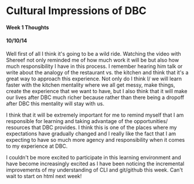 <!-- This template is in markdown, not html, so
  it will not render beautifully when you copy and
  paste it into your github.io site, but it will at
  least be published. Next week you'll be creating a
  blog template using HTML and CSS and you'll be able
  to copy and paste the blog posts from week 1 in there
  to make them pretty next week.

  For now, please replace the title, subtitle (if desired),
  and date with the text you would like. Markdown is pretty
  simple, so you can just feel free to type. =) -->


# Cultural Impressions of DBC
#### Week 1 Thoughts
#### 10/10/14

Well first of all I think it's going to be a wild ride.  Watching the video with Shereef not only reminded me of how much work it will be but also how much responsibility I have in this process.  I remember hearing him talk or write about the analogy of the restaurant vs. the kitchen and think that it's a great way to approach this experience.  Not only do I think I/ we will learn faster with the kitchen mentality where we all get messy, make things, create the experience that we want to have, but I also think that it will make our lives after DBC much richer because rather than there being a dropoff after DBC this mentality will stay with us.

I think that it will be extremely important for me to remind myself that I am responsible for learning and taking advantage of the opportunities/ resources that DBC provides.  I think this is one of the places where my expectations have gradually changed and I really like the fact that I am expecting to have so much more agency and responsibility when it comes to my experience at DBC.

I couldn't be more excited to participate in this learning environment and have become increasingly excited as I have been noticing the incremental improvements of my understanding of CLI and git/github this week.  Can't wait to start on html next week!

